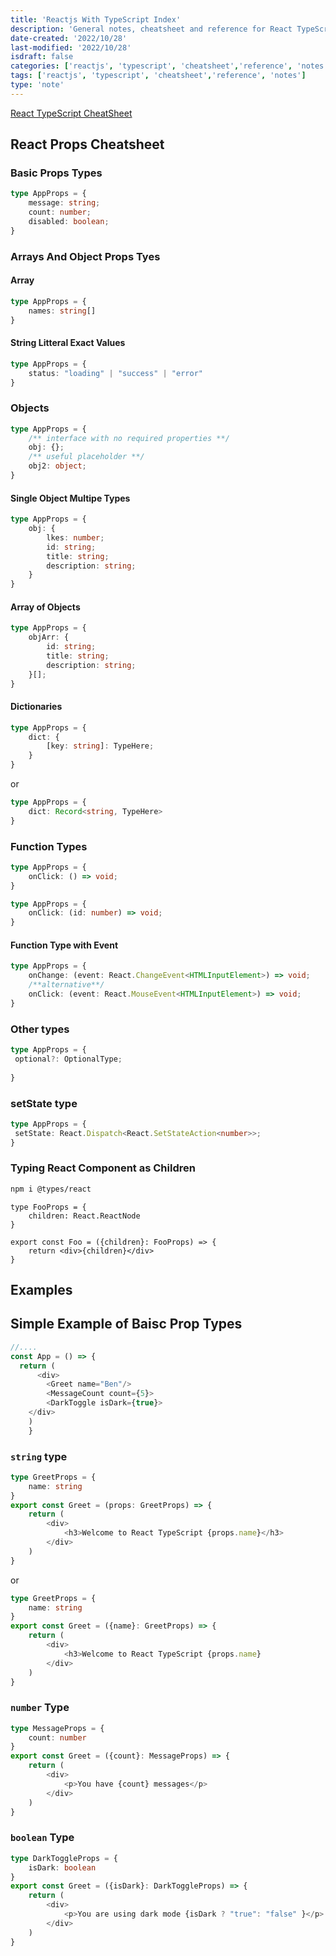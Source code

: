```yaml
---
title: 'Reactjs With TypeScript Index'
description: 'General notes, cheatsheet and reference for React TypeScript projects'
date-created: '2022/10/28'
last-modified: '2022/10/28'
isdraft: false
categories: ['reactjs', 'typescript', 'cheatsheet','reference', 'notes']
tags: ['reactjs', 'typescript', 'cheatsheet','reference', 'notes']
type: 'note'
---
```



[React TypeScript CheatSheet](https://react-typescript-cheatsheet.netlify.app/docs/basic/setup)

<!-- ## Setting Up A Project   -->

## React Props Cheatsheet

### Basic Props Types

```ts 
type AppProps = {
    message: string;
    count: number;
    disabled: boolean;
}
```

### Arrays And Object Props Tyes

#### Array

```ts 
type AppProps = {
    names: string[]
}
```

#### String Litteral Exact Values

```ts 
type AppProps = {
    status: "loading" | "success" | "error"
}
```

### Objects

```ts 
type AppProps = {
    /** interface with no required properties **/
    obj: {};
    /** useful placeholder **/
    obj2: object;
}
```


#### Single Object Multipe Types

```ts 
type AppProps = {
    obj: {
        lkes: number;
        id: string;
        title: string;
        description: string;
    }
}
```

#### Array of Objects

```ts 
type AppProps = {
    objArr: {
        id: string;
        title: string;
        description: string;
    }[];
}
```

#### Dictionaries

```ts 
type AppProps = {
    dict: {
        [key: string]: TypeHere;
    }
}
```

or

```ts 
type AppProps = {
    dict: Record<string, TypeHere>
}
```

<!-- add examples ^ -->

### Function Types 

```ts 
type AppProps = {
    onClick: () => void;
}
```

```ts 
type AppProps = {
    onClick: (id: number) => void;
}
```

#### Function Type with Event

```ts 
type AppProps = {
    onChange: (event: React.ChangeEvent<HTMLInputElement>) => void;
    /**alternative**/
    onClick: (event: React.MouseEvent<HTMLInputElement>) => void;
}
```

### Other types

```ts 
type AppProps = {
 optional?: OptionalType;
 
}
```

### setState type

```ts 
type AppProps = {
 setState: React.Dispatch<React.SetStateAction<number>>;
}
```

### Typing React Component as Children 

```sh
npm i @types/react
```

```tsx 
type FooProps = {
    children: React.ReactNode
}

export const Foo = ({children}: FooProps) => {
    return <div>{children}</div>
}
```

## Examples 



## Simple Example of Baisc Prop Types


```ts title=app.tsx
//....
const App = () => {
  return (  
      <div>
        <Greet name="Ben"/>
        <MessageCount count={5}>
        <DarkToggle isDark={true}>
    </div>
    )
    }

```

### `string` type 

```ts title=component/greet.tsx
type GreetProps = {
    name: string
}
export const Greet = (props: GreetProps) => {
    return (
        <div>
            <h3>Welcome to React TypeScript {props.name}</h3>
        </div>
    )
}
```

or 

```ts title=component/greet.tsx
type GreetProps = {
    name: string
}
export const Greet = ({name}: GreetProps) => {
    return (
        <div>
            <h3>Welcome to React TypeScript {props.name}
        </div>
    )
}
```

### `number` Type


```ts title=component/message.tsx
type MessageProps = {
    count: number
}
export const Greet = ({count}: MessageProps) => {
    return (
        <div>
            <p>You have {count} messages</p>
        </div>
    )
}
```


### `boolean` Type


```ts title=component/DarkToggle .tsx
type DarkToggleProps = {
    isDark: boolean
}
export const Greet = ({isDark}: DarkToggleProps) => {
    return (
        <div>
            <p>You are using dark mode {isDark ? "true": "false" }</p>
        </div>
    )
}
```
